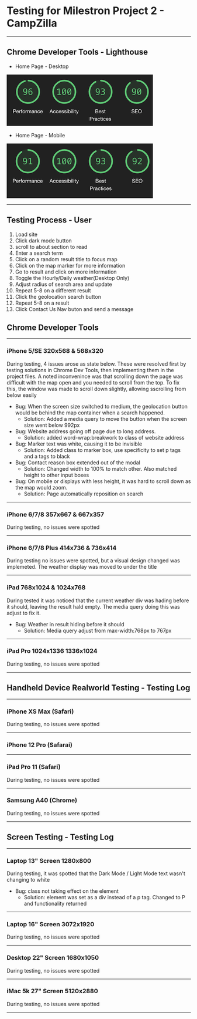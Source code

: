 # Testing for Milestron Project 2 - CampZilla
---

## Chrome Developer Tools - Lighthouse

- Home Page - Desktop

![Home Page - Desktop](lighthouse-results/home-desktop.png)

- Home Page - Mobile

![Home Page - Mobile](lighthouse-results/home-mobile.png)

---

## Testing Process - User

1. Load site
2. Click dark mode button
3. scroll to about section to read
4. Enter a search term
5. Click on a random result title to focus map
6. Click on the map marker for more information
7. Go to result and click on more information
8. Toggle the Hourly/Daily weather(Desktop Only)
9. Adjust radius of search area and update
10. Repeat 5-8 on a different result
11. Click the geolocation search button
12. Repeat 5-8 on a result
13. Click Contact Us Nav buton and send a message

## Chrome Developer Tools

---
### iPhone 5/SE 320x568 & 568x320

During testing, 4 issues arose as state below. These were resolved first by testing solutions in Chrome Dev Tools, then implementing them in the project files.
A noted inconvenince was that scrolling down the page was difficult with the map open and you needed to scroll from the top. To fix this, the window was made to scroll down slightly, allowing sscrolling from below easily

- Bug: When the screen size switched to medium, the geolocation button would be behind the map container when a search happened.
    - Solution: Added a media query to move the button when the screen size went below 992px
- Bug: Website address going off page due to long address.
    - Solution: added word-wrap:breakwork to class of website address
- Bug: Marker text was white, causing it to be invisible
    - Solution: Added class to marker box, use specificity to set p tags and a tags to black
- Bug: Contact reason box extended out of the modal
    - Solution: Changed width to 100% to match other. Also matched height to other input boxes
- Bug: On mobile or displays with less height, it was hard to scroll down as the map would zoom.
    - Solution: Page automatically reposition on search

---
### iPhone 6/7/8 357x667 & 667x357

During testing, no issues were spotted

---
### iPhone 6/7/8 Plus 414x736 & 736x414

During testing no issues were spotted, but a visual design changed was implemeted. The weather display was moved to under the title

---
### iPad 768x1024 & 1024x768

During tested it was noticed that the current weather div was hading before it should, leaving the result hald empty. The media query doing this was adjust to fix it.
- Bug: Weather in result hiding before it should
    - Solution: Media query adjust from max-width:768px to 767px

---
### iPad Pro 1024x1336 1336x1024

During testing, no issues were spotted

---
## Handheld Device Realworld Testing - Testing Log
---
### iPhone XS Max (Safari)

During testing, no issues were spotted

---
### iPhone 12 Pro (Safarai)

---
### iPad Pro 11 (Safari)

During testing, no issues were spotted

---
### Samsung A40 (Chrome)

During testing, no issues were spotted

---
## Screen Testing - Testing Log
---
### Laptop 13" Screen 1280x800

During testing, it was spotted that the Dark Mode / Light Mode text wasn't changing to white
- Bug: class not taking effect on the element
    - Solution: element was set as a div instead of a p tag. Changed to P and functionality returned

---
### Laptop 16" Screen 3072x1920

During testing, no issues were spotted

---
### Desktop 22" Screen 1680x1050

During testing, no issues were spotted


---
### iMac 5k 27" Screen 5120x2880
During testing, no issues were spotted

---


